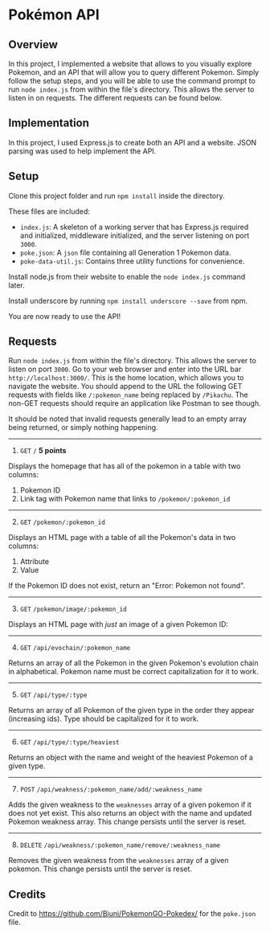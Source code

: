 # Pokémon API

## Overview

In this project, I implemented a website that allows to you visually explore Pokemon, and an API that will allow you to query different Pokemon. Simply follow the setup steps, and you will be able to use the command prompt to run `node index.js` from within the file's directory. This allows the server to listen in on requests. The different requests can be found below.

## Implementation

In this project, I used Express.js to create both an API and a website. JSON parsing was used to help implement the API. 

## Setup 

Clone this project folder and run `npm install` inside the directory. 

These files are included:
- `index.js`: A skeleton of a working server that has Express.js required and initialized, middleware initialized, and the server listening on port `3000`.
- `poke.json`: A `json` file containing all Generation 1 Pokemon data.
- `poke-data-util.js`: Contains three utility functions for convenience. 

Install node.js from their website to enable the `node index.js` command later.

Install underscore by running `npm install underscore --save` from npm.

You are now ready to use the API!

## Requests 

Run `node index.js` from within the file's directory. This allows the server to listen on port `3000`. Go to your web browser and enter into the URL bar `http://localhost:3000/`. This is the home location, which allows you to navigate the website. You should append to the URL the following GET requests with fields like `/:pokemon_name` being replaced by `/Pikachu`. The non-GET requests should require an application like Postman to see though.

It should be noted that invalid requests generally lead to an empty array being returned, or simply nothing happening.

---- 

1. `GET` `/` **5 points**

  Displays the homepage that has all of the pokemon in a table with two columns:

  1. Pokemon ID
  2. Link tag with Pokemon name that links to `/pokemon/:pokemon_id`

  ---- 

2. `GET` `/pokemon/:pokemon_id`

  Displays an HTML page with a table of all the Pokemon's data in two columns: 

  1. Attribute
  2. Value

  If the Pokemon ID does not exist, return an "Error: Pokemon not found". 

  ---- 

3. `GET` `/pokemon/image/:pokemon_id`

  Displays an HTML page with *just* an image of a given Pokemon ID: 

  ---- 

4. `GET` `/api/evochain/:pokemon_name` 

  Returns an array of all the Pokemon in the given Pokemon's evolution chain in alphabetical. Pokemon name must be correct capitalization for it to work.

  ---- 

5. `GET` `/api/type/:type` 

  Returns an array of all Pokemon of the given type in the order they appear (increasing ids). Type should be capitalized for it to work.

  ---- 

6. `GET` `/api/type/:type/heaviest` 

  Returns an object with the name and weight of the heaviest Pokemon of a given type. 

  ---- 

7. `POST` `/api/weakness/:pokemon_name/add/:weakness_name` 

  Adds the given weakness to the `weaknesses` array of a given pokemon if it does not yet exist. This also returns an object with the name and updated Pokemon weakness array. This change persists until the server is reset.

---- 

8. `DELETE` `/api/weakness/:pokemon_name/remove/:weakness_name` 

  Removes the given weakness from the `weaknesses` array of a given pokemon. This change persists until the server is reset.

## Credits

Credit to https://github.com/Biuni/PokemonGO-Pokedex/ for the `poke.json` file. 
